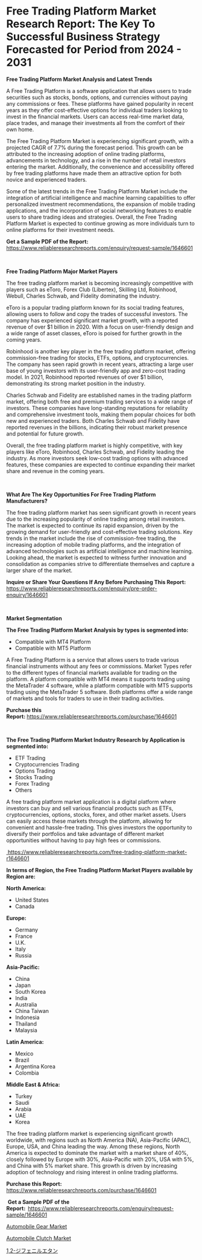 <p><h1>Free Trading Platform Market Research Report: The Key To Successful Business Strategy Forecasted for Period from 2024 - 2031</h1></p><p><strong>Free Trading Platform Market Analysis and Latest Trends</strong></p>
<p><p>A Free Trading Platform is a software application that allows users to trade securities such as stocks, bonds, options, and currencies without paying any commissions or fees. These platforms have gained popularity in recent years as they offer cost-effective options for individual traders looking to invest in the financial markets. Users can access real-time market data, place trades, and manage their investments all from the comfort of their own home.</p><p>The Free Trading Platform Market is experiencing significant growth, with a projected CAGR of 7.7% during the forecast period. This growth can be attributed to the increasing adoption of online trading platforms, advancements in technology, and a rise in the number of retail investors entering the market. Additionally, the convenience and accessibility offered by free trading platforms have made them an attractive option for both novice and experienced traders.</p><p>Some of the latest trends in the Free Trading Platform Market include the integration of artificial intelligence and machine learning capabilities to offer personalized investment recommendations, the expansion of mobile trading applications, and the incorporation of social networking features to enable users to share trading ideas and strategies. Overall, the Free Trading Platform Market is expected to continue growing as more individuals turn to online platforms for their investment needs.</p></p>
<p><strong>Get a Sample PDF of the Report:&nbsp;</strong> <a href="https://www.reliableresearchreports.com/enquiry/request-sample/1646601">https://www.reliableresearchreports.com/enquiry/request-sample/1646601</a></p>
<p>&nbsp;</p>
<p><strong>Free Trading Platform Major Market Players</strong></p>
<p><p>The free trading platform market is becoming increasingly competitive with players such as eToro, Forex Club (Libertex), Skilling Ltd, Robinhood, Webull, Charles Schwab, and Fidelity dominating the industry. </p><p>eToro is a popular trading platform known for its social trading features, allowing users to follow and copy the trades of successful investors. The company has experienced significant market growth, with a reported revenue of over $1 billion in 2020. With a focus on user-friendly design and a wide range of asset classes, eToro is poised for further growth in the coming years. </p><p>Robinhood is another key player in the free trading platform market, offering commission-free trading for stocks, ETFs, options, and cryptocurrencies. The company has seen rapid growth in recent years, attracting a large user base of young investors with its user-friendly app and zero-cost trading model. In 2021, Robinhood reported revenues of over $1 billion, demonstrating its strong market position in the industry. </p><p>Charles Schwab and Fidelity are established names in the trading platform market, offering both free and premium trading services to a wide range of investors. These companies have long-standing reputations for reliability and comprehensive investment tools, making them popular choices for both new and experienced traders. Both Charles Schwab and Fidelity have reported revenues in the billions, indicating their robust market presence and potential for future growth. </p><p>Overall, the free trading platform market is highly competitive, with key players like eToro, Robinhood, Charles Schwab, and Fidelity leading the industry. As more investors seek low-cost trading options with advanced features, these companies are expected to continue expanding their market share and revenue in the coming years.</p></p>
<p>&nbsp;</p>
<p><strong>What Are The Key Opportunities For Free Trading Platform Manufacturers?</strong></p>
<p><p>The free trading platform market has seen significant growth in recent years due to the increasing popularity of online trading among retail investors. The market is expected to continue its rapid expansion, driven by the growing demand for user-friendly and cost-effective trading solutions. Key trends in the market include the rise of commission-free trading, the increasing adoption of mobile trading platforms, and the integration of advanced technologies such as artificial intelligence and machine learning. Looking ahead, the market is expected to witness further innovation and consolidation as companies strive to differentiate themselves and capture a larger share of the market.</p></p>
<p><strong>Inquire or Share Your Questions If Any Before Purchasing This Report:</strong> <a href="https://www.reliableresearchreports.com/enquiry/pre-order-enquiry/1646601">https://www.reliableresearchreports.com/enquiry/pre-order-enquiry/1646601</a></p>
<p>&nbsp;</p>
<p><strong>Market Segmentation</strong></p>
<p><strong>The Free Trading Platform Market Analysis by types is segmented into:</strong></p>
<p><ul><li>Compatible with MT4 Platform</li><li>Compatible with MT5 Platform</li></ul></p>
<p><p>A Free Trading Platform is a service that allows users to trade various financial instruments without any fees or commissions. Market Types refer to the different types of financial markets available for trading on the platform. A platform compatible with MT4 means it supports trading using the MetaTrader 4 software, while a platform compatible with MT5 supports trading using the MetaTrader 5 software. Both platforms offer a wide range of markets and tools for traders to use in their trading activities.</p></p>
<p><strong>Purchase this Report:&nbsp;</strong><a href="https://www.reliableresearchreports.com/purchase/1646601">https://www.reliableresearchreports.com/purchase/1646601</a></p>
<p>&nbsp;</p>
<p><strong>The Free Trading Platform Market Industry Research by Application is segmented into:</strong></p>
<p><ul><li>ETF Trading</li><li>Cryptocurrencies Trading</li><li>Options Trading</li><li>Stocks Trading</li><li>Forex Trading</li><li>Others</li></ul></p>
<p><p>A free trading platform market application is a digital platform where investors can buy and sell various financial products such as ETFs, cryptocurrencies, options, stocks, forex, and other market assets. Users can easily access these markets through the platform, allowing for convenient and hassle-free trading. This gives investors the opportunity to diversify their portfolios and take advantage of different market opportunities without having to pay high fees or commissions.</p></p>
<p><a href="https://www.reliableresearchreports.com/free-trading-platform-market-r1646601">&nbsp;https://www.reliableresearchreports.com/free-trading-platform-market-r1646601</a></p>
<p><strong>In terms of Region, the Free Trading Platform Market Players available by Region are:</strong></p>
<p>
    <p> <strong> North America: </strong>
        <ul>
            <li>United States</li>
            <li>Canada</li>
        </ul>
        </p> 
    <p> <strong> Europe: </strong>
        <ul>
            <li>Germany</li>
            <li>France</li>
            <li>U.K.</li>
            <li>Italy</li>
            <li>Russia</li>
        </ul>
        </p> 
    <p> <strong> Asia-Pacific: </strong>
        <ul>
            <li>China</li>
            <li>Japan</li>
            <li>South Korea</li>
            <li>India</li>
            <li>Australia</li>
            <li>China Taiwan</li>
            <li>Indonesia</li>
            <li>Thailand</li>
            <li>Malaysia</li>
        </ul>
        </p> 
    <p> <strong> Latin America: </strong>
        <ul>
            <li>Mexico</li>
            <li>Brazil</li>
            <li>Argentina Korea</li>
            <li>Colombia</li>
        </ul>
        </p> 
    <p> <strong> Middle East & Africa: </strong>
        <ul>
            <li>Turkey</li>
            <li>Saudi</li>
            <li>Arabia</li>
            <li>UAE</li>
            <li>Korea</li>
        </ul>
    </p>
    </p>
<p><p>The free trading platform market is experiencing significant growth worldwide, with regions such as North America (NA), Asia-Pacific (APAC), Europe, USA, and China leading the way. Among these regions, North America is expected to dominate the market with a market share of 40%, closely followed by Europe with 30%, Asia-Pacific with 20%, USA with 5%, and China with 5% market share. This growth is driven by increasing adoption of technology and rising interest in online trading platforms.</p></p>
<p><strong>Purchase this Report: </strong><a href="https://www.reliableresearchreports.com/purchase/1646601">https://www.reliableresearchreports.com/purchase/1646601</a></p>
<p>&nbsp;<strong>Get a Sample PDF of the Report:&nbsp;&nbsp;</strong><a href="https://www.reliableresearchreports.com/enquiry/request-sample/1646601">https://www.reliableresearchreports.com/enquiry/request-sample/1646601</a></p>
<p><strong></strong></p>
<p><p><a href="https://github.com/JuliaFadel1922/Market-Research-Report-List-1/blob/main/automobile-gear-market.md">Automobile Gear Market</a></p><p><a href="https://github.com/moyahfrancoestellec51j635wcx/Market-Research-Report-List-3/blob/main/automobile-clutch-market.md">Automobile Clutch Market</a></p><p><a href="https://github.com/marbadji/Market-Research-Report-List-2/blob/main/5792059181675.md">1,2-ジフェニルエタン</a></p></p>